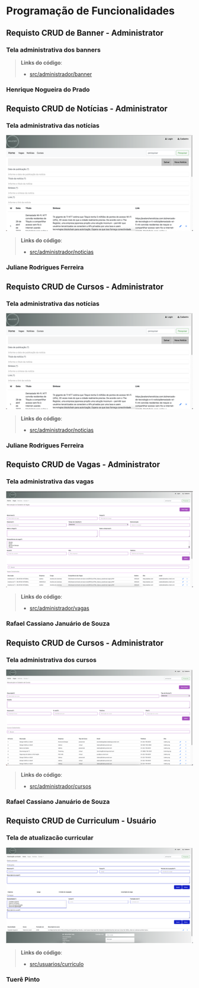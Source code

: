 # Programação de Funcionalidades

## Requisto CRUD de Banner - Administrator

### Tela administrativa dos banners

> **Links do código**:
> - [src/administrador/banner](https://github.com/ICEI-PUC-Minas-PMV-ADS/pmv-ads-2023-1-e1-proj-web-t5-nolayoff/tree/dev/src/administrador/banner)

### Henrique Nogueira do Prado 

## Requisto CRUD de Notícias - Administrator

### Tela administrativa das notícias
![Tela de noticias](img/tela_noticias.png)

> **Links do código**:
> - [src/administrador/noticias](https://github.com/ICEI-PUC-Minas-PMV-ADS/pmv-ads-2023-1-e1-proj-web-t5-nolayoff/tree/dev/src/administrador/noticias)

### Juliane Rodrigues Ferreira

## Requisto CRUD de Cursos - Administrator

### Tela administrativa das notícias
![Tela de noticias](img/tela_noticias.png)

> **Links do código**:
> - [src/administrador/noticias](https://github.com/ICEI-PUC-Minas-PMV-ADS/pmv-ads-2023-1-e1-proj-web-t5-nolayoff/tree/dev/src/administrador/noticias)

### Juliane Rodrigues Ferreira

## Requisto CRUD de Vagas - Administrator

### Tela administrativa das vagas
![Tela de vagas](img/tela_vagas.png)

> **Links do código**:
> - [src/administrador/vagas](https://github.com/ICEI-PUC-Minas-PMV-ADS/pmv-ads-2023-1-e1-proj-web-t5-nolayoff/tree/dev/src/administrador/vagas)

### Rafael Cassiano Januário de Souza

## Requisto CRUD de Cursos - Administrator

### Tela administrativa dos cursos
![Tela de noticias](img/tela_cursos.png)

> **Links do código**:
> - [src/administrador/cursos](https://github.com/ICEI-PUC-Minas-PMV-ADS/pmv-ads-2023-1-e1-proj-web-t5-nolayoff/tree/dev/src/administrador/cursos)

### Rafael Cassiano Januário de Souza

## Requisto CRUD de Curriculum - Usuário

### Tela de atualizacão curricular
![Tela de curriculo](img/tela_curriculo.png)

> **Links do código**:
> - [src/usuarios/curriculo](https://github.com/ICEI-PUC-Minas-PMV-ADS/pmv-ads-2023-1-e1-proj-web-t5-nolayoff/tree/dev/src/usuarios/curriculo)

### Tuerê Pinto